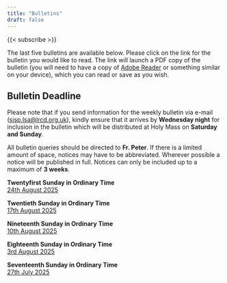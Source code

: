 ```yaml
---
title: "Bulletins"
draft: false
---
```


{{< subscribe >}}

The last five bulletins are available below. Please click on the link for the bulletin you would like to read. The link will launch a PDF copy of the bulletin (you will need to have a copy of [Adobe Reader](https://get.adobe.com/reader/) or something similar on your device), which you can read or save as you wish.

## Bulletin Deadline

Please note that if you send information for the weekly bulletin via e-mail ([sjsp.lsa@lrcd.org.uk](mailto:sjsp.lsa@lrcd.org.uk)), kindly ensure that it arrives by **Wednesday night** for inclusion in the bulletin which will be distributed at Holy Mass on **Saturday and Sunday**.

All bulletin queries should be directed to **Fr. Peter**. If there is a limited amount of space, notices may have to be abbreviated. Wherever possible a notice will be published in full. Notices can only be included up to a maximum of **3 weeks**.

**Twentyfirst Sunday in Ordinary Time**  
[24th August 2025](/bulletins/Bulletin240825.pdf)  

**Twentieth Sunday in Ordinary Time**  
[17th August 2025](/bulletins/Bulletin170825.pdf)  

**Nineteenth Sunday in Ordinary Time**  
[10th August 2025](/bulletins/Bulletin100825.pdf)  

**Eighteenth Sunday in Ordinary Time**  
[3rd August 2025](/bulletins/Bulletin030825.pdf)  

**Seventeenth Sunday in Ordinary Time**  
[27th July 2025](/bulletins/Bulletin270725.pdf)  
